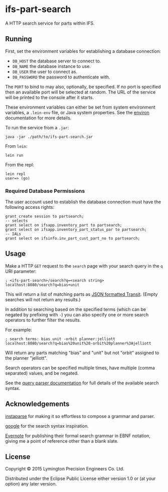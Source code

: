 # ifs-part-search

A HTTP search service for parts within IFS.

## Running

First, set the environment variables for establishing a database
connection:

* `DB_HOST` the database server to connect to.
* `DB_NAME` the database instance to use.
* `DB_USER` the user to connect as.
* `DB_PASSWORD` the password to authenticate with.

The `PORT` to bind to may also, optionally, be specified. If no port
is specified then an available port will be selected at random. The
URL of the service will be printed to the console after it starts.

These environment variables can either be set from system environment
variables, a `.lein-env` file, or Java system properties. See the
[environ](https://github.com/weavejester/environ) documentation for
more details.

To run the service from a `.jar`:

    java -jar ./path/to/ifs-part-search.jar

From `lein`:

    lein run

From the repl:

    lein repl
    user=> (go)

### Required Database Permissions

The user account used to establish the database connection must have
the following access rights:

    grant create session to partsearch;
    -- selects
    grant select on ifsapp.inventory_part to partsearch;
    grant select on ifsapp.inventory_part_status_par to partsearch;
    -- IALs
    grant select on ifsinfo.inv_part_cust_part_no to partsearch;

## Usage

Make a HTTP `GET` request to the `search` page with your search query
in the `q` URI parameter:

    ; <ifs-part-search>/search?q=<search string>
    localhost:8080/search?q=bias+unit

This will return a list of matching parts as
[JSON formatted Transit](http://transit-format.org/).
(Empty searches will not return any results.)

In addition to searching based on the specified terms (which can be
negated by prefixing with `-`) you can also specify one or more search
operators to further filter the results.

For example:

    ; search terms: bias unit -orbit planner:jelliott
    localhost:8080/search?q=bias%20unit%20-orbit%20planner%3Ajelliott

Will return any parts matching "bias" and "unit" but not "orbit"
assigned to the planner "jelliott".

Search operators can be specified multiple times, have multiple (comma
separated) values, and be negated.

See the [query parser documentation] for full details of the available
search syntax.

[query parser documentation]: ./src/ifs_part_search/query_parser.clj

## Acknowledgements

[instaparse](https://github.com/Engelberg/instaparse) for making it so
effortless to compose a grammar and parser.

[google](http://www.google.com/) for the search syntax inspiration.

[Evernote](https://dev.evernote.com/doc/articles/search_grammar.php#Formal_Search_Grammar)
for publishing their formal search grammar in EBNF notation, giving me
a point of reference other than a blank slate.

## License

Copyright © 2015 Lymington Precision Engineers Co. Ltd.

Distributed under the Eclipse Public License either version 1.0 or (at
your option) any later version.
